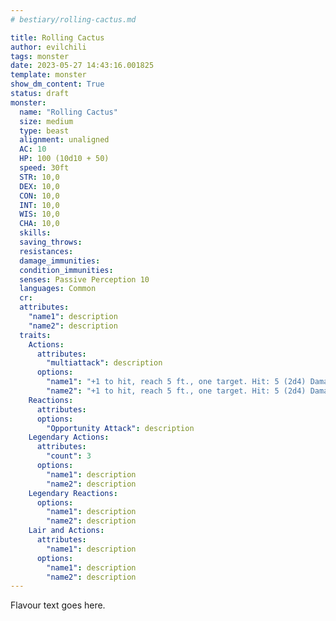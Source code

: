 ```yaml
---
# bestiary/rolling-cactus.md

title: Rolling Cactus
author: evilchili
tags: monster
date: 2023-05-27 14:43:16.001825
template: monster
show_dm_content: True
status: draft
monster:
  name: "Rolling Cactus"
  size: medium
  type: beast
  alignment: unaligned
  AC: 10
  HP: 100 (10d10 + 50)
  speed: 30ft
  STR: 10,0
  DEX: 10,0
  CON: 10,0
  INT: 10,0
  WIS: 10,0
  CHA: 10,0
  skills:
  saving_throws:
  resistances:
  damage_immunities:
  condition_immunities: 
  senses: Passive Perception 10
  languages: Common
  cr:
  attributes:
    "name1": description
    "name2": description
  traits:
    Actions:
      attributes:
        "multiattack": description
      options:
        "name1": "+1 to hit, reach 5 ft., one target. Hit: 5 (2d4) DamageType damage."
        "name2": "+1 to hit, reach 5 ft., one target. Hit: 5 (2d4) DamageType damage."
    Reactions:
      attributes:
      options:
        "Opportunity Attack": description
    Legendary Actions:
      attributes:
        "count": 3
      options:
        "name1": description
        "name2": description
    Legendary Reactions:
      options:
        "name1": description
        "name2": description
    Lair and Actions:
      attributes:
        "name1": description
      options:
        "name1": description
        "name2": description
---
```


Flavour text goes here.
